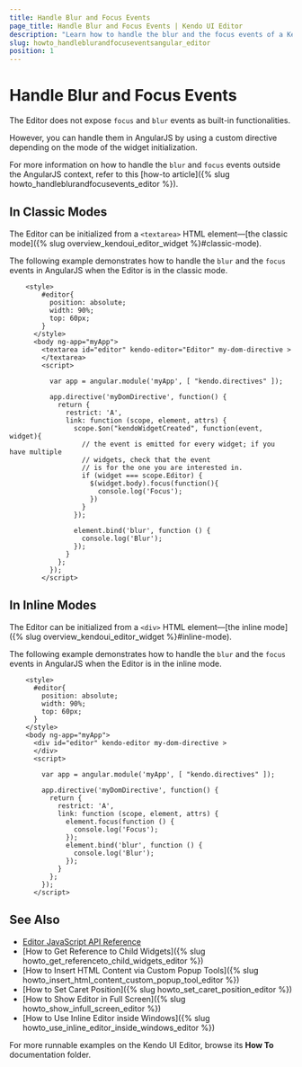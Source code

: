 ```yaml
---
title: Handle Blur and Focus Events
page_title: Handle Blur and Focus Events | Kendo UI Editor
description: "Learn how to handle the blur and the focus events of a Kendo UI Editor in AngularJS."
slug: howto_handleblurandfocuseventsangular_editor
position: 1
---
```


# Handle Blur and Focus Events

The Editor does not expose `focus` and `blur` events as built-in functionalities.

However, you can handle them in AngularJS by using a custom directive depending on the mode of the widget initialization.

For more information on how to handle the `blur` and `focus` events outside the AngularJS context, refer to this [how-to article]({% slug howto_handleblurandfocusevents_editor %}).

## In Classic Modes

The Editor can be initialized from a `<textarea>` HTML element&mdash;[the classic mode]({% slug overview_kendoui_editor_widget %}#classic-mode).

The following example demonstrates how to handle the `blur` and the `focus` events in AngularJS when the Editor is in the classic mode.



```dojo
    <style>
        #editor{
          position: absolute;
          width: 90%;
          top: 60px;
        }
      </style>
      <body ng-app="myApp">
        <textarea id="editor" kendo-editor="Editor" my-dom-directive >
        </textarea>
        <script>

          var app = angular.module('myApp', [ "kendo.directives" ]);

          app.directive('myDomDirective', function() {
            return {
              restrict: 'A',
              link: function (scope, element, attrs) {
                scope.$on("kendoWidgetCreated", function(event, widget){
                  // the event is emitted for every widget; if you have multiple
                  // widgets, check that the event
                  // is for the one you are interested in.
                  if (widget === scope.Editor) {
                    $(widget.body).focus(function(){
                      console.log('Focus');
                    })
                  }
                });

                element.bind('blur', function () {
                  console.log('Blur');
                });
              }
            };
          });
        </script>
```

## In Inline Modes

The Editor can be initialized from a `<div>` HTML element&mdash;[the inline mode]({% slug overview_kendoui_editor_widget %}#inline-mode).

The following example demonstrates how to handle the `blur` and the `focus` events in AngularJS when the Editor is in the inline mode.



```dojo
    <style>
      #editor{
        position: absolute;
        width: 90%;
        top: 60px;
      }
    </style>
    <body ng-app="myApp">
      <div id="editor" kendo-editor my-dom-directive >
      </div>
      <script>

        var app = angular.module('myApp', [ "kendo.directives" ]);

        app.directive('myDomDirective', function() {
          return {
            restrict: 'A',
            link: function (scope, element, attrs) {
              element.focus(function () {
                console.log('Focus');
              });
              element.bind('blur', function () {
                console.log('Blur');
              });
            }
          };
        });
      </script>
```

## See Also

* [Editor JavaScript API Reference](/api/javascript/ui/editor)
* [How to Get Reference to Child Widgets]({% slug howto_get_referenceto_child_widgets_editor %})
* [How to Insert HTML Content via Custom Popup Tools]({% slug howto_insert_html_content_custom_popup_tool_editor %})
* [How to Set Caret Position]({% slug howto_set_caret_position_editor %})
* [How to Show Editor in Full Screen]({% slug howto_show_infull_screen_editor %})
* [How to Use Inline Editor inside Windows]({% slug howto_use_inline_editor_inside_windows_editor %})

For more runnable examples on the Kendo UI Editor, browse its **How To** documentation folder.
